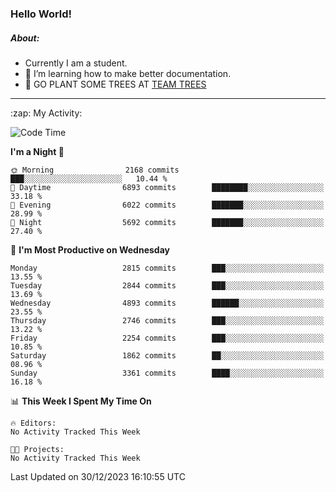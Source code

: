 ### Hello World!

##### About:
- Currently I am a student.
- 🌱 I’m learning how to make better documentation.
- 🌱 GO PLANT SOME TREES AT [TEAM TREES](https://teamtrees.org/)

---
  <summary>:zap: My Activity:</summary>
  
<!--START_SECTION:waka-->
![Code Time](http://img.shields.io/badge/Code%20Time-1%2C267%20hrs%2050%20mins-blue)

**I'm a Night 🦉** 

```text
🌞 Morning                2168 commits        ███░░░░░░░░░░░░░░░░░░░░░░   10.44 % 
🌆 Daytime                6893 commits        ████████░░░░░░░░░░░░░░░░░   33.18 % 
🌃 Evening                6022 commits        ███████░░░░░░░░░░░░░░░░░░   28.99 % 
🌙 Night                  5692 commits        ███████░░░░░░░░░░░░░░░░░░   27.40 % 
```
📅 **I'm Most Productive on Wednesday** 

```text
Monday                   2815 commits        ███░░░░░░░░░░░░░░░░░░░░░░   13.55 % 
Tuesday                  2844 commits        ███░░░░░░░░░░░░░░░░░░░░░░   13.69 % 
Wednesday                4893 commits        ██████░░░░░░░░░░░░░░░░░░░   23.55 % 
Thursday                 2746 commits        ███░░░░░░░░░░░░░░░░░░░░░░   13.22 % 
Friday                   2254 commits        ███░░░░░░░░░░░░░░░░░░░░░░   10.85 % 
Saturday                 1862 commits        ██░░░░░░░░░░░░░░░░░░░░░░░   08.96 % 
Sunday                   3361 commits        ████░░░░░░░░░░░░░░░░░░░░░   16.18 % 
```


📊 **This Week I Spent My Time On** 

```text
🔥 Editors: 
No Activity Tracked This Week

🐱‍💻 Projects: 
No Activity Tracked This Week
```


 Last Updated on 30/12/2023 16:10:55 UTC
<!--END_SECTION:waka-->
